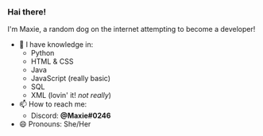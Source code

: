 ### Hai there!

<!--
**MaxieDoge/MaxieDoge** is a ✨ _special_ ✨ repository because its `README.md` (this file) appears on your GitHub profile.

Here are some ideas to get you started:

- 🔭 I’m currently working on ...
- 🌱 I’m currently learning ...
- 👯 I’m looking to collaborate on ...
- 🤔 I’m looking for help with ...
- 💬 Ask me about ...
- 📫 How to reach me: ...
- 😄 Pronouns: ...
- ⚡ Fun fact: ...
-->

I'm Maxie, a random dog on the internet attempting to become a developer!
- 🌱 I have knowledge in:
  - Python
  - HTML & CSS
  - Java
  - JavaScript (really basic)
  - SQL
  - XML (lovin' it! *not really*)
- 📫 How to reach me:
  - Discord: **@Maxie#0246**
- 😄 Pronouns: She/Her
